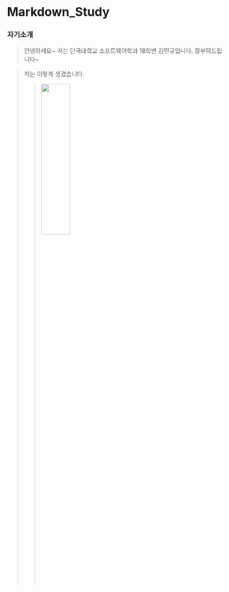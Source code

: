 # Markdown_Study

### 자기소개

> 안녕하세요~ 저는 단국대학교 소프트웨어학과 18학번 김민규입니다. 잘부탁드립니다~

> 저는 이렇게 생겼습니다.
>> <img src="https://user-images.githubusercontent.com/78997415/165062465-0a94c25f-8c46-46c1-9df3-81427eb547f7.jpg" width="40%" height="30%"></img>
